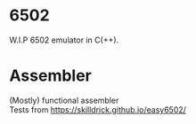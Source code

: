 # 6502 
W.I.P 6502 emulator in C(++).

# Assembler
(Mostly) functional assembler <br>
Tests from https://skilldrick.github.io/easy6502/
